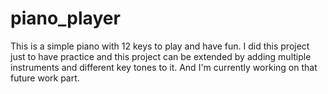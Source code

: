 # piano_player
This is a simple piano with 12 keys to play and have fun.
I did this project just to have practice and this project can be extended by adding multiple instruments and different key tones to it.
And I'm currently working on that future work part.
